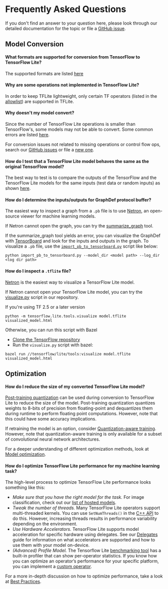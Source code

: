 # Frequently Asked Questions

If you don't find an answer to your question here, please look through our
detailed documentation for the topic or file a
[GitHub issue](https://github.com/tensorflow/tensorflow/issues).

## Model Conversion

#### What formats are supported for conversion from TensorFlow to TensorFlow Lite?

The supported formats are listed [here](../convert/index.md#python_api)

#### Why are some operations not implemented in TensorFlow Lite?

In order to keep TFLite lightweight, only certain TF operators (listed in the
[allowlist](op_select_allowlist.md)) are supported in TFLite.

#### Why doesn't my model convert?

Since the number of TensorFlow Lite operations is smaller than TensorFlow's,
some models may not be able to convert. Some common errors are listed
[here](../convert/index.md#conversion-errors).

For conversion issues not related to missing operations or control flow ops,
search our
[GitHub issues](https://github.com/tensorflow/tensorflow/issues?q=label%3Acomp%3Alite+)
or file a [new one](https://github.com/tensorflow/tensorflow/issues).

#### How do I test that a TensorFlow Lite model behaves the same as the original TensorFlow model?

The best way to test is to compare the outputs of the TensorFlow and the
TensorFlow Lite models for the same inputs (test data or random inputs) as shown
[here](inference.md#load-and-run-a-model-in-python).

#### How do I determine the inputs/outputs for GraphDef protocol buffer?

The easiest way to inspect a graph from a `.pb` file is to use
[Netron](https://github.com/lutzroeder/netron), an open-source viewer for
machine learning models.

If Netron cannot open the graph, you can try the
[summarize_graph](https://github.com/tensorflow/tensorflow/blob/master/tensorflow/tools/graph_transforms/README.md#inspecting-graphs)
tool.

If the summarize_graph tool yields an error, you can visualize the GraphDef with
[TensorBoard](https://www.tensorflow.org/guide/summaries_and_tensorboard) and
look for the inputs and outputs in the graph. To visualize a `.pb` file, use the
[`import_pb_to_tensorboard.py`](https://github.com/tensorflow/tensorflow/blob/master/tensorflow/python/tools/import_pb_to_tensorboard.py)
script like below:

```shell
python import_pb_to_tensorboard.py --model_dir <model path> --log_dir <log dir path>
```

#### How do I inspect a `.tflite` file?

[Netron](https://github.com/lutzroeder/netron) is the easiest way to visualize a
TensorFlow Lite model.

If Netron cannot open your TensorFlow Lite model, you can try the
[visualize.py](https://github.com/tensorflow/tensorflow/blob/master/tensorflow/lite/tools/visualize.py)
script in our repository.

If you're using TF 2.5 or a later version

```shell
python -m tensorflow.lite.tools.visualize model.tflite visualized_model.html
```

Otherwise, you can run this script with Bazel

*   [Clone the TensorFlow repository](https://www.tensorflow.org/install/source)
*   Run the `visualize.py` script with bazel:

```shell
bazel run //tensorflow/lite/tools:visualize model.tflite visualized_model.html
```

## Optimization

#### How do I reduce the size of my converted TensorFlow Lite model?

[Post-training quantization](../performance/post_training_quantization.md) can
be used during conversion to TensorFlow Lite to reduce the size of the model.
Post-training quantization quantizes weights to 8-bits of precision from
floating-point and dequantizes them during runtime to perform floating point
computations. However, note that this could have some accuracy implications.

If retraining the model is an option, consider
[Quantization-aware training](https://github.com/tensorflow/tensorflow/tree/r1.13/tensorflow/contrib/quantize).
However, note that quantization-aware training is only available for a subset of
convolutional neural network architectures.

For a deeper understanding of different optimization methods, look at
[Model optimization](../performance/model_optimization.md).

#### How do I optimize TensorFlow Lite performance for my machine learning task?

The high-level process to optimize TensorFlow Lite performance looks something
like this:

*   *Make sure that you have the right model for the task.* For image
    classification, check out our [list of hosted models](hosted_models.md).
*   *Tweak the number of threads.* Many TensorFlow Lite operators support
    multi-threaded kernels. You can use `SetNumThreads()` in the
    [C++ API](https://github.com/tensorflow/tensorflow/blob/master/tensorflow/lite/interpreter.h#L345)
    to do this. However, increasing threads results in performance variability
    depending on the environment.
*   *Use Hardware Accelerators.* TensorFlow Lite supports model acceleration for
    specific hardware using delegates. See our
    [Delegates](../performance/delegates.md) guide for information on what
    accelerators are supported and how to use them with your model on-device.
*   *(Advanced) Profile Model.* The Tensorflow Lite
    [benchmarking tool](https://github.com/tensorflow/tensorflow/tree/master/tensorflow/lite/tools/benchmark)
    has a built-in profiler that can show per-operator statistics. If you know
    how you can optimize an operator’s performance for your specific platform,
    you can implement a [custom operator](ops_custom.md).

For a more in-depth discussion on how to optimize performance, take a look at
[Best Practices](../performance/best_practices.md).
